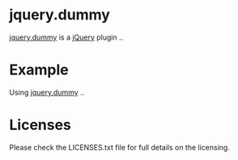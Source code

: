 jquery.dummy
=====================
[jquery.dummy][jquery.dummy] is a [jQuery][jquery] plugin ..  

Example
=======
Using [jquery.dummy][jquery.dummy] .. 

Licenses
========

Please check the LICENSES.txt file for full details on the licensing.

[da]: http://www.deviantart.com/
[jquery.dummy]: http://deviantart.github.com/jquery.dummy/
[jquery]: http://jquery.com/

